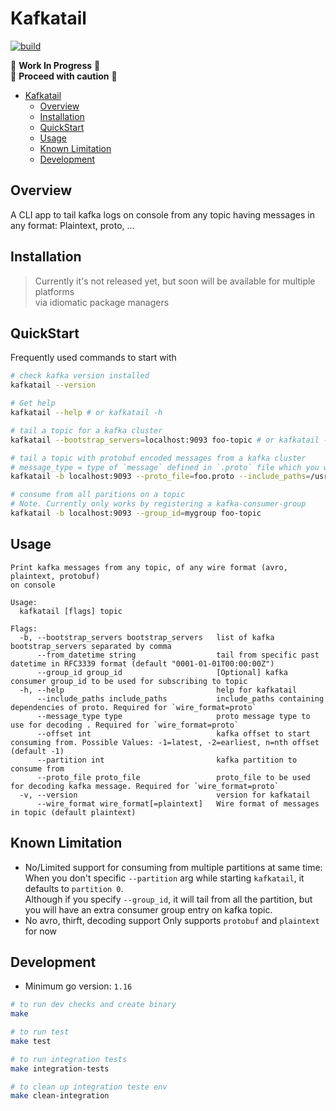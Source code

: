 # Kafkatail

[![build](https://github.com/HandOfGod94/kafkatail/actions/workflows/build.yml/badge.svg)](https://github.com/HandOfGod94/kafkatail/actions/workflows/build.yml)

:construction: **Work In Progress** :construction:  
:construction: **Proceed with caution** :construction:

- [Kafkatail](#kafkatail)
  - [Overview](#overview)
  - [Installation](#installation)
  - [QuickStart](#quickstart)
  - [Usage](#usage)
  - [Known Limitation](#known-limitation)
  - [Development](#development)

## Overview

A CLI app to tail kafka logs on console from any topic having messages in any format: Plaintext, proto, ...

## Installation

> Currently it's not released yet, but soon will be available for multiple platforms  
> via idiomatic package managers

## QuickStart

Frequently used commands to start with
```sh
# check kafka version installed
kafkatail --version

# Get help
kafkatail --help # or kafkatail -h

# tail a topic for a kafka cluster
kafkatail --bootstrap_servers=localhost:9093 foo-topic # or kafkatail -b localhost:9093 foo-topic

# tail a topic with protobuf encoded messages from a kafka cluster
# message_type = type of `message` defined in `.proto` file which you want to decode in
kafkatail -b localhost:9093 --proto_file=foo.proto --include_paths=/usr/dir1,/usr/dir2 --message_type=Bar foo-topic

# consume from all paritions on a topic
# Note. Currently only works by registering a kafka-consumer-group
kafkatail -b localhost:9093 --group_id=mygroup foo-topic
```

## Usage

```
Print kafka messages from any topic, of any wire format (avro, plaintext, protobuf)
on console

Usage:
  kafkatail [flags] topic

Flags:
  -b, --bootstrap_servers bootstrap_servers   list of kafka bootstrap_servers separated by comma
      --from_datetime string                  tail from specific past datetime in RFC3339 format (default "0001-01-01T00:00:00Z")
      --group_id group_id                     [Optional] kafka consumer group_id to be used for subscribing to topic
  -h, --help                                  help for kafkatail
      --include_paths include_paths           include_paths containing dependencies of proto. Required for `wire_format=proto`
      --message_type type                     proto message type to use for decoding . Required for `wire_format=proto`
      --offset int                            kafka offset to start consuming from. Possible Values: -1=latest, -2=earliest, n=nth offset (default -1)
      --partition int                         kafka partition to consume from
      --proto_file proto_file                 proto_file to be used for decoding kafka message. Required for `wire_format=proto`
  -v, --version                               version for kafkatail
      --wire_format wire_format[=plaintext]   Wire format of messages in topic (default plaintext)
```

## Known Limitation

* No/Limited support for consuming from multiple partitions at same time:
  When you don't specific `--partition` arg while starting `kafkatail`, it defaults to `partition 0`.  
  Although if you specify `--group_id`, it will tail from all the partition, but you will have an extra consumer group entry
  on kafka topic.
* No avro, thirft, <custom> decoding support
  Only supports `protobuf` and `plaintext` for now

## Development
* Minimum go version: `1.16`

```sh
# to run dev checks and create binary
make

# to run test
make test

# to run integration tests
make integration-tests

# to clean up integration teste env
make clean-integration
```
